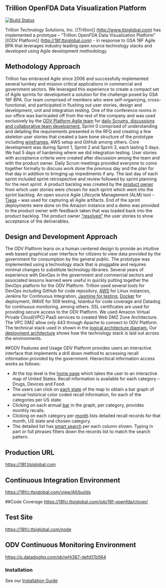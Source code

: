 ## Trillion OpenFDA Data Visualization Platform

[![Build Status](https://18fci.ttsiglobal.com/buildStatus/icon?job=18f-openfda)](https://18fci.ttsiglobal.com/me/my-views/view/All/job/18f-openfda/)

Trillion Technology Solutions, Inc. [(Trillion)] (http://www.ttsiglobal.com) has implemented a prototype – “Trillion OpenFDA Data Visualization Platform” [(ODV Platform)] (http://18f.ttsiglobal.com) - in response to GSA 18F Agile BPA that leverages industry leading open source technology stacks and developed using Agile development methodology.
## Methodology Approach
Trillion has embraced Agile since 2006 and successfully implemented several turnkey and mission critical applications in commercial and government sectors.  We leveraged this experience to create a compact set of Agile sprints for development a solution for the challenge posed by GSA 18F BPA.  Our team comprised of members who were self-organizing, cross-functional, and participated in flushing out user stories, design and development, unit and integration testing.  One of the conference rooms in our office was barricaded off from the rest of the company and was used exclusively by the [ODV Platform Agile team](https://github.com/trillion1-repos/18f/blob/master/doc/DesignPoolEvidencetoQuestion%201.pdf) for [daily Scrums, discussions and collaborative team development.](https://github.com/trillion1-repos/18f/blob/master/doc/WorkingSessions.pdf)
Sprint 0 comprised of understanding and detailing the requirements presented in the RFQ and creating a few skeleton user stories that created a bare bone structure of the prototype including [wireframes](https://github.com/trillion1-repos/18f/blob/master/doc/18FWireframes.pdf), AWS setup and GitHub among others.  Core development was during Sprint 1, Sprint 2 and Sprint 3, each lasting 5 days. We had 5 days of hardening where we did integration testing. User stories with acceptance criteria were created after discussion among the team and with the product owner.  Daily Scrum meetings provided everyone to come together formally to discuss work done the previous day and the plan for that day in addition to bringing up impediments if any.  The last day of each sprint included sprint retrospective and review followed by sprint planning for the next sprint.  A product backlog was created by the [product owner](https://github.com/trillion1-repos/18f/blob/master/doc/DesignPoolEvindenceforQ7.PDF) from which user stories were chosen for each sprint which went into the sprint backlog.  An open source Agile Lifecycle Management (ALM) tool – [Tiaga](https://github.com/trillion1-repos/18f/blob/master/doc/AgileArtifacts.pdf) – was used for capturing all Agile artifacts.  End of the sprint deployments were done on the Amazon instance and a demo was provided to the product owner with feedback taken that was loaded back into the product backlog.  The product owner [“resolved”](https://github.com/trillion1-repos/18f/blob/master/doc/GSA18FPrototypeIssues.pdf) the user stories to show acceptance of the deliverables.
## Design and Development Approach
The ODV Platform leans on a human centered design to provide an intuitive web based graphical user interface for citizens to view data provided by the government for consumption by the general public.  The prototype was implemented using a technology stack that is pluggable and requires minimal changes to substitute technology libraries.  Several years of experience with DevOps in the government and commercial sectors and associated lessons learned were useful in quickly putting together the DevOps platform for the ODV Platform.  Trillion used several tools for DevOps including GitHub for code repository, [AWS](https://github.com/trillion1-repos/18f/blob/master/doc/amazon.png) for Linux instances, Jenkins for Continuous Integration, [Jasmine for testing](https://github.com/trillion1-repos/18f/tree/master/app/test), [Docker](https://github.com/trillion1-repos/18f/blob/master/doc/docker.png) for deployment, WAVE for 508 testing, Istanbul for code coverage and Datadog for continuous monitoring, among others.
SSL certificates are used for providing secure access to the ODV Platform. We used Amazon Virtual Private Cloud(VPC) PaaS services to created Web DMZ Zone Architecture. The VPC DMZ allow only 443 through Apache to connect to ODV Platform.
The technical stack used in shown in the [logical architecture diagram.](https://github.com/trillion1-repos/18f/blob/master/doc/Architecture.png)
Our [deployment architecture](https://github.com/trillion1-repos/18f/blob/master/doc/Deployment.png) shows how the technology stack is laid out across the environments.

##ODV Features and Usage
ODV Platform provides users an interactive interface that implements a drill down method to accessing recall information provided by the government. Hierarchical information access works as follows:
* At the top level is the [home page](https://github.com/trillion1-repos/18f/blob/master/doc/18fHomePage.png) which takes the user to an interactive map of United States.  Recall information is available for each category – Drugs, Devices and Food.
* The users can click on [each state](https://github.com/trillion1-repos/18f/blob/master/doc/18fUSMap.png) of the map to obtain a bar graph of annual historical color coded recall information, for each of the categories per US state.
* Clicking on each annual [bar](https://github.com/trillion1-repos/18f/blob/master/doc/18fAnnualRecall.png) in the graph, per category, provides monthly recalls.
*	Clicking on each category per [month](https://github.com/trillion1-repos/18f/blob/master/doc/18fMonthlyRecall.png) lists detailed recall records for that month, US state and chosen category.
*	The detailed list has [smart search](https://github.com/trillion1-repos/18f/blob/master/doc/18fListRecall.png) per each column shown.  Typing in part or full phrases filters down the records list to match the search pattern.

## Production URL
https://18f.ttsiglobal.com

## Continuous Integration Environment  
https://18fci.ttsiglobal.com/view/All/builds

##Code Coverage
https://18fci.ttsiglobal.com/job/18f-openfda/clover/

## Test Site
https://18fci.ttsiglobal.com/node

## ODV Continuous Monitoring Environment
https://p.datadoghq.com/sb/wHi387-defd17b564

### Installation
See our [Installation Guide](INSTALL.md)
